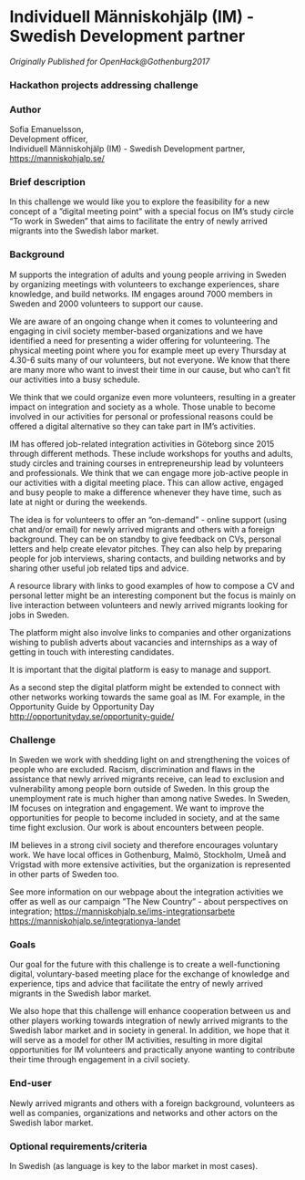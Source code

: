 # Individuell Människohjälp (IM) - Swedish Development partner

*Originally Published for OpenHack@Gothenburg2017*

### Hackathon projects addressing challenge

### Author
Sofia Emanuelsson, <br>
Development officer,<br>
Individuell Människohjälp (IM) - Swedish Development partner,<br>
https://manniskohjalp.se/

### Brief description
In this challenge we would like you to explore the feasibility for a new concept of a ”digital meeting point” with a special focus on IM’s study circle “To work in Sweden” that aims to facilitate the entry of newly arrived migrants into the Swedish labor market.

### Background
M supports the integration of adults and young people arriving in Sweden by organizing meetings with volunteers to exchange experiences, share knowledge, and build networks. IM engages around 7000 members in Sweden and
2000 volunteers to support our cause.

We are aware of an ongoing change when it comes to volunteering and engaging in civil society member-based organizations and we have identified a need for presenting a wider offering for volunteering. The physical meeting point where you for example meet up every Thursday at 4.30-6 suits many of our volunteers, but not everyone. We know that there are many more who want to invest their time in our cause, but who can’t fit our activities into a busy
schedule.

We think that we could organize even more volunteers, resulting in a greater impact on integration and society as a whole. Those unable to become involved in our activities for personal or professional reasons could be offered a digital alternative so they can take part in IM’s activities.

IM has offered job-related integration activities in Göteborg since 2015 through different methods. These include workshops for youths and adults, study circles and training courses in entrepreneurship lead by volunteers and professionals. We think that we can engage more job-active people in our activities with a digital meeting place. This can allow active, engaged and busy people to make a difference whenever they have time, such as late at night or during the weekends.

The idea is for volunteers to offer an “on-demand” - online support (using chat and/or email) for newly arrived migrants and others with a foreign background. They can be on standby to give feedback on CVs, personal letters and help create elevator pitches. They can also help by preparing people for job interviews, sharing contacts, and building networks and by sharing other useful job related tips and advice.

A resource library with links to good examples of how to compose a CV and personal letter might be an interesting component but the focus is mainly on live interaction between volunteers and newly arrived migrants looking for jobs in Sweden.

The platform might also involve links to companies and other organizations wishing to publish adverts about vacancies and internships as a way of getting in touch with interesting candidates.

It is important that the digital platform is easy to manage and support.

As a second step the digital platform might be extended to connect with other networks working towards the same goal as IM. For example, in the Opportunity Guide by Opportunity Day http://opportunityday.se/opportunity-guide/

### Challenge
In Sweden we work with shedding light on and strengthening the voices of people who are excluded. Racism, discrimination and flaws in the assistance that newly arrived migrants receive, can lead to exclusion and vulnerability among people born outside of Sweden. In this group the unemployment rate is much higher than among native Swedes. In Sweden, IM focuses on integration and engagement. We want to improve the opportunities for people to
become included in society, and at the same time fight exclusion. Our work is about encounters between people.

IM believes in a strong civil society and therefore encourages voluntary work. We have local offices in Gothenburg, Malmö, Stockholm, Umeå and Vrigstad with more extensive activities, but the organization is represented in other parts of Sweden too.

See more information on our webpage about the integration activities we offer as well as our campaign ”The New Country” - about perspectives on integration; https://manniskohjalp.se/ims-integrationsarbete https://manniskohjalp.se/integrationya-landet

### Goals
Our goal for the future with this challenge is to create a well-functioning digital, voluntary-based meeting place for the exchange of knowledge and experience, tips and advice that facilitate the entry of newly arrived migrants in the Swedish labor market.

We also hope that this challenge will enhance cooperation between us and other players working towards integration of newly arrived migrants to the Swedish labor market and in society in general. In addition, we hope that it will serve as a model for other IM activities, resulting in more digital opportunities for IM volunteers and practically anyone wanting to contribute their time through engagement in a civil society.

### End-user
Newly arrived migrants and others with a foreign background, volunteers as well as companies, organizations and networks and other actors on the Swedish labor market.

### Optional requirements/criteria
In Swedish (as language is key to the labor market in most cases).
